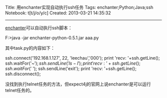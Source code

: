 Title: 用enchanter实现自动执行ssh任务
Tags: enchanter;Python;Java;ssh
Notebook: t[t/j/o/y/c]
Created: 2013-03-21 14:35:32

------

[enchanter](https://code.google.com/p/enchanter/)可以自动执行ssh脚本：

 

 F:\>java -jar enchanter-python-0.5.1.jar aaa.py

 

其中task.py的内容如下：

 ssh.connect('192.168.1.127', 22, 'leechau','000'); 
 print 'recv: '+ssh.getLine(); 
 ssh.waitFor('~$'); 
 ssh.sendLine('ls -l'); 
 print 'recv: '+ssh.getLine(); 
 ssh.waitFor('~$'); 
 ssh.sendLine('exit'); 
 print 'recv: '+ssh.getLine(); 
 ssh.disconnect(); 

 

没找到执行telnet任务的方法，但expect4j的官网上说enchanter是可以运行telnet任务的。